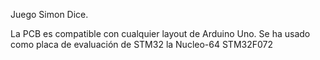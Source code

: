 Juego Simon Dice.

La PCB es compatible con cualquier layout de Arduino Uno. 
Se ha usado como placa de evaluación de STM32 la Nucleo-64 STM32F072